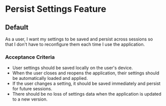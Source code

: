 # Persist Settings Feature

## Default

As a user, I want my settings to be saved and persist across sessions so that I don't have to reconfigure them each time I use the application.

### Acceptance Criteria
- User settings should be saved locally on the user's device.
- When the user closes and reopens the application, their settings should be automatically loaded and applied.
- If the user changes a setting, it should be saved immediately and persist for future sessions.
- There should be no loss of settings data when the application is updated to a new version.